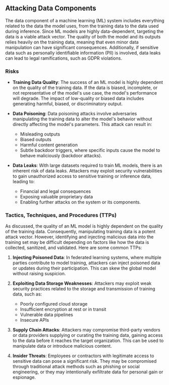 ## Attacking Data Components

The data component of a machine learning (ML) system includes everything related to the data the model uses, from the training data to the data used during inference. Since ML models are highly data-dependent, targeting the data is a viable attack vector. The quality of both the model and its outputs relies heavily on the training data, meaning that even minor data manipulation can have significant consequences. Additionally, if sensitive data such as personally identifiable information (PII) is involved, data leaks can lead to legal ramifications, such as GDPR violations.

### Risks

- **Training Data Quality**: The success of an ML model is highly dependent on the quality of the training data. If the data is biased, incomplete, or not representative of the model's use case, the model's performance will degrade. The impact of low-quality or biased data includes generating harmful, biased, or discriminatory output.

- **Data Poisoning**: Data poisoning attacks involve adversaries manipulating the training data to alter the model's behavior without directly affecting the model's parameters. This attack can result in:
  - Misleading outputs
  - Biased outputs
  - Harmful content generation
  - Subtle backdoor triggers, where specific inputs cause the model to behave maliciously (backdoor attacks).

- **Data Leaks**: With large datasets required to train ML models, there is an inherent risk of data leaks. Attackers may exploit security vulnerabilities to gain unauthorized access to sensitive training or inference data, leading to:
  - Financial and legal consequences
  - Exposing valuable proprietary data
  - Enabling further attacks on the system or its components.
  
### Tactics, Techniques, and Procedures (TTPs)

As discussed, the quality of an ML model is highly dependent on the quality of the training data. Consequently, manipulating training data is a potent attack vector. However, identifying and injecting malicious data into the training set may be difficult depending on factors like how the data is collected, sanitized, and validated. Here are some common TTPs:

1. **Injecting Poisoned Data**: In federated learning systems, where multiple parties contribute to model training, attackers can inject poisoned data or updates during their participation. This can skew the global model without raising suspicion.

2. **Exploiting Data Storage Weaknesses**: Attackers may exploit weak security practices related to the storage and transmission of training data, such as:
   - Poorly configured cloud storage
   - Insufficient encryption at rest or in transit
   - Vulnerable data pipelines
   - Insecure APIs

3. **Supply Chain Attacks**: Attackers may compromise third-party vendors or data providers supplying or curating the training data, gaining access to the data before it reaches the target organization. This can be used to manipulate data or introduce malicious content.

4. **Insider Threats**: Employees or contractors with legitimate access to sensitive data can pose a significant risk. They may be compromised through traditional attack methods such as phishing or social engineering, or they may intentionally exfiltrate data for personal gain or espionage.

